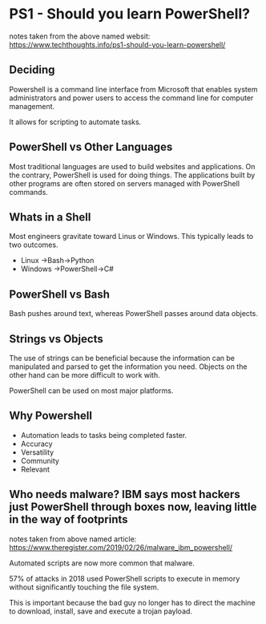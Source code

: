 # PS1 - Should you learn PowerShell?
notes taken from the above named websit: <https://www.techthoughts.info/ps1-should-you-learn-powershell/>

## Deciding

Powershell is a command line interface from Microsoft that enables system administrators and power users to access the command line for computer management.

It allows for scripting to automate tasks.

## PowerShell vs Other Languages

Most traditional languages are used to build websites and applications. On the contrary, PowerShell is used for doing things.  The applications built by other programs are often stored on servers managed with PowerShell commands.

## Whats in a Shell

Most engineers gravitate toward Linus or Windows. This typically leads to two outcomes.

- Linux ->Bash->Python
- Windows ->PowerShell->C#

## PowerShell vs Bash

Bash pushes around text, whereas PowerShell passes around data objects.

## Strings vs Objects

The use of strings can be beneficial because the information can be manipulated and parsed to get the information you need. Objects on the other hand can be more difficult to work with.

PowerShell can be used on most major platforms.

## Why Powershell

- Automation leads to tasks being completed faster.
- Accuracy
- Versatility
- Community
- Relevant

## Who needs malware? IBM says most hackers just PowerShell through boxes now, leaving little in the way of footprints

notes taken from above named article: <https://www.theregister.com/2019/02/26/malware_ibm_powershell/>

Automated scripts are now more common that malware.

57% of attacks in 2018 used PowerShell scripts to execute in memory without significantly touching the file system.

This is important because the bad guy no longer has to direct the machine to download, install, save and execute a trojan payload.
